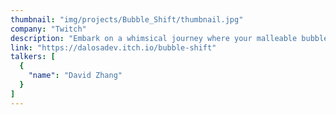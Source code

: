 ```yaml
---
thumbnail: "img/projects/Bubble_Shift/thumbnail.jpg"
company: "Twitch"
description: "Embark on a whimsical journey where your malleable bubble gum avatar masters the art of transformation, morphing into various forms to navigate a world where the environment itself guides your path. Discover the enchanting mechanics of shape-shifting as you adapt to the ever-changing landscapes, turning each twist and turn into an adventure that tests the limits of your bubble-gummed ingenuity."
link: "https://dalosadev.itch.io/bubble-shift"
talkers: [
  {
    "name": "David Zhang"
  }
]
---
```

